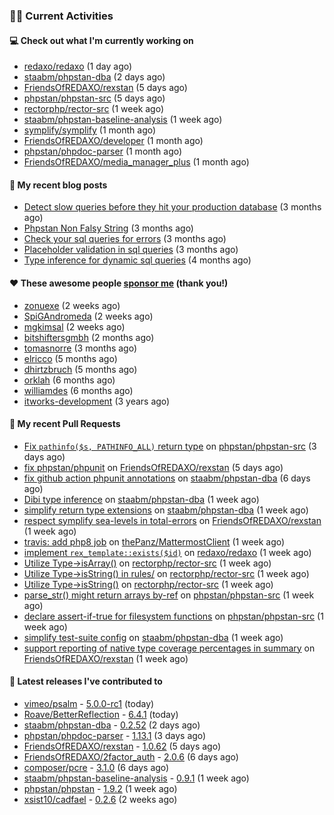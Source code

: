### 👨‍💻 Current Activities


#### 💻 Check out what I'm currently working on

- [redaxo/redaxo](https://github.com/redaxo/redaxo) (1 day ago)
- [staabm/phpstan-dba](https://github.com/staabm/phpstan-dba) (2 days ago)
- [FriendsOfREDAXO/rexstan](https://github.com/FriendsOfREDAXO/rexstan) (5 days ago)
- [phpstan/phpstan-src](https://github.com/phpstan/phpstan-src) (5 days ago)
- [rectorphp/rector-src](https://github.com/rectorphp/rector-src) (1 week ago)
- [staabm/phpstan-baseline-analysis](https://github.com/staabm/phpstan-baseline-analysis) (1 week ago)
- [symplify/symplify](https://github.com/symplify/symplify) (1 month ago)
- [FriendsOfREDAXO/developer](https://github.com/FriendsOfREDAXO/developer) (1 month ago)
- [phpstan/phpdoc-parser](https://github.com/phpstan/phpdoc-parser) (1 month ago)
- [FriendsOfREDAXO/media_manager_plus](https://github.com/FriendsOfREDAXO/media_manager_plus) (1 month ago)


#### 📜 My recent blog posts

- [Detect slow queries before they hit your production database](https://staabm.github.io/2022/08/16/phpstan-dba-query-plan-analysis.html) (3 months ago)
- [Phpstan Non Falsy String](https://staabm.github.io/2022/08/11/phpstan-non-falsy-string.html) (3 months ago)
- [Check your sql queries for errors](https://staabm.github.io/2022/08/05/phpstan-dba-syntax-error-detection.html) (3 months ago)
- [Placeholder validation in sql queries](https://staabm.github.io/2022/07/30/phpstan-dba-placeholder-validation.html) (3 months ago)
- [Type inference for dynamic sql queries](https://staabm.github.io/2022/07/23/phpstan-dba-inference-placeholder.html) (4 months ago)


#### ❤️ These awesome people [sponsor me](https://github.com/sponsors/staabm) (thank you!)

- [zonuexe](https://github.com/zonuexe) (2 weeks ago)
- [SpiGAndromeda](https://github.com/SpiGAndromeda) (2 weeks ago)
- [mgkimsal](https://github.com/mgkimsal) (2 weeks ago)
- [bitshiftersgmbh](https://github.com/bitshiftersgmbh) (2 months ago)
- [tomasnorre](https://github.com/tomasnorre) (3 months ago)
- [elricco](https://github.com/elricco) (5 months ago)
- [dhirtzbruch](https://github.com/dhirtzbruch) (5 months ago)
- [orklah](https://github.com/orklah) (6 months ago)
- [williamdes](https://github.com/williamdes) (6 months ago)
- [itworks-development](https://github.com/itworks-development) (3 years ago)


#### 🔨 My recent Pull Requests

- [Fix `pathinfo($s, PATHINFO_ALL)` return type](https://github.com/phpstan/phpstan-src/pull/2014) on [phpstan/phpstan-src](https://github.com/phpstan/phpstan-src) (3 days ago)
- [fix phpstan/phpunit](https://github.com/FriendsOfREDAXO/rexstan/pull/234) on [FriendsOfREDAXO/rexstan](https://github.com/FriendsOfREDAXO/rexstan) (5 days ago)
- [fix github action phpunit annotations](https://github.com/staabm/phpstan-dba/pull/471) on [staabm/phpstan-dba](https://github.com/staabm/phpstan-dba) (6 days ago)
- [Dibi type inference](https://github.com/staabm/phpstan-dba/pull/468) on [staabm/phpstan-dba](https://github.com/staabm/phpstan-dba) (1 week ago)
- [simplify return type extensions](https://github.com/staabm/phpstan-dba/pull/467) on [staabm/phpstan-dba](https://github.com/staabm/phpstan-dba) (1 week ago)
- [respect symplify sea-levels in total-errors](https://github.com/FriendsOfREDAXO/rexstan/pull/230) on [FriendsOfREDAXO/rexstan](https://github.com/FriendsOfREDAXO/rexstan) (1 week ago)
- [travis: add php8 job](https://github.com/thePanz/MattermostClient/pull/11) on [thePanz/MattermostClient](https://github.com/thePanz/MattermostClient) (1 week ago)
- [implement `rex_template::exists($id)`](https://github.com/redaxo/redaxo/pull/5419) on [redaxo/redaxo](https://github.com/redaxo/redaxo) (1 week ago)
- [Utilize Type-&gt;isArray()](https://github.com/rectorphp/rector-src/pull/3065) on [rectorphp/rector-src](https://github.com/rectorphp/rector-src) (1 week ago)
- [Utilize Type-&gt;isString() in rules/](https://github.com/rectorphp/rector-src/pull/3064) on [rectorphp/rector-src](https://github.com/rectorphp/rector-src) (1 week ago)
- [Utilize Type-&gt;isString()](https://github.com/rectorphp/rector-src/pull/3063) on [rectorphp/rector-src](https://github.com/rectorphp/rector-src) (1 week ago)
- [parse_str() might return arrays by-ref](https://github.com/phpstan/phpstan-src/pull/1994) on [phpstan/phpstan-src](https://github.com/phpstan/phpstan-src) (1 week ago)
- [declare assert-if-true for filesystem functions](https://github.com/phpstan/phpstan-src/pull/1993) on [phpstan/phpstan-src](https://github.com/phpstan/phpstan-src) (1 week ago)
- [simplify test-suite config](https://github.com/staabm/phpstan-dba/pull/464) on [staabm/phpstan-dba](https://github.com/staabm/phpstan-dba) (1 week ago)
- [support reporting of native type coverage percentages in summary](https://github.com/FriendsOfREDAXO/rexstan/pull/227) on [FriendsOfREDAXO/rexstan](https://github.com/FriendsOfREDAXO/rexstan) (1 week ago)


#### 🔭 Latest releases I've contributed to

- [vimeo/psalm](https://github.com/vimeo/psalm) - [5.0.0-rc1](https://github.com/vimeo/psalm/releases/tag/5.0.0-rc1) (today)
- [Roave/BetterReflection](https://github.com/Roave/BetterReflection) - [6.4.1](https://github.com/Roave/BetterReflection/releases/tag/6.4.1) (today)
- [staabm/phpstan-dba](https://github.com/staabm/phpstan-dba) - [0.2.52](https://github.com/staabm/phpstan-dba/releases/tag/0.2.52) (2 days ago)
- [phpstan/phpdoc-parser](https://github.com/phpstan/phpdoc-parser) - [1.13.1](https://github.com/phpstan/phpdoc-parser/releases/tag/1.13.1) (3 days ago)
- [FriendsOfREDAXO/rexstan](https://github.com/FriendsOfREDAXO/rexstan) - [1.0.62](https://github.com/FriendsOfREDAXO/rexstan/releases/tag/1.0.62) (5 days ago)
- [FriendsOfREDAXO/2factor_auth](https://github.com/FriendsOfREDAXO/2factor_auth) - [2.0.6](https://github.com/FriendsOfREDAXO/2factor_auth/releases/tag/2.0.6) (6 days ago)
- [composer/pcre](https://github.com/composer/pcre) - [3.1.0](https://github.com/composer/pcre/releases/tag/3.1.0) (6 days ago)
- [staabm/phpstan-baseline-analysis](https://github.com/staabm/phpstan-baseline-analysis) - [0.9.1](https://github.com/staabm/phpstan-baseline-analysis/releases/tag/0.9.1) (1 week ago)
- [phpstan/phpstan](https://github.com/phpstan/phpstan) - [1.9.2](https://github.com/phpstan/phpstan/releases/tag/1.9.2) (1 week ago)
- [xsist10/cadfael](https://github.com/xsist10/cadfael) - [0.2.6](https://github.com/xsist10/cadfael/releases/tag/0.2.6) (2 weeks ago)
